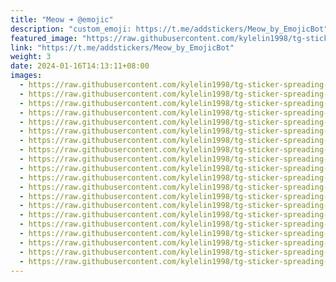 ```yaml
---
title: "Meow ➜ @emojic"
description: "custom_emoji: https://t.me/addstickers/Meow_by_EmojicBot"
featured_image: "https://raw.githubusercontent.com/kylelin1998/tg-sticker-spreading-worldwide-images/main/img/d627ef0f-d9d4-4f2d-8d88-06e0695bd5bf.jpg"
link: "https://t.me/addstickers/Meow_by_EmojicBot"
weight: 3
date: 2024-01-16T14:13:11+08:00
images:
  - https://raw.githubusercontent.com/kylelin1998/tg-sticker-spreading-worldwide-images/main/img/d627ef0f-d9d4-4f2d-8d88-06e0695bd5bf.jpg
  - https://raw.githubusercontent.com/kylelin1998/tg-sticker-spreading-worldwide-images/main/img/a52bf2a8-9bcd-431e-892e-969cd8a8a8de.jpg
  - https://raw.githubusercontent.com/kylelin1998/tg-sticker-spreading-worldwide-images/main/img/fbe49c7e-33ff-43d6-abe2-c100d59ad5fc.jpg
  - https://raw.githubusercontent.com/kylelin1998/tg-sticker-spreading-worldwide-images/main/img/01d016da-8bb5-46ee-8b96-e3b34dd12b59.jpg
  - https://raw.githubusercontent.com/kylelin1998/tg-sticker-spreading-worldwide-images/main/img/aaaa4b11-f98c-41b0-85a4-b393831bdaf7.jpg
  - https://raw.githubusercontent.com/kylelin1998/tg-sticker-spreading-worldwide-images/main/img/82a3e266-2add-4779-880b-9538de417620.jpg
  - https://raw.githubusercontent.com/kylelin1998/tg-sticker-spreading-worldwide-images/main/img/d33b3193-fdef-4e33-9b12-fd5895d5e2e6.jpg
  - https://raw.githubusercontent.com/kylelin1998/tg-sticker-spreading-worldwide-images/main/img/de46cd19-df7b-4d8f-9178-147f90c642dc.jpg
  - https://raw.githubusercontent.com/kylelin1998/tg-sticker-spreading-worldwide-images/main/img/bf3d1a45-f8d7-4609-88f9-f77b4c7e542c.jpg
  - https://raw.githubusercontent.com/kylelin1998/tg-sticker-spreading-worldwide-images/main/img/89187a4b-34c2-4a33-9c5d-32ae43526f35.jpg
  - https://raw.githubusercontent.com/kylelin1998/tg-sticker-spreading-worldwide-images/main/img/fd944146-1b8c-4278-bc87-3a1f81e89eaa.jpg
  - https://raw.githubusercontent.com/kylelin1998/tg-sticker-spreading-worldwide-images/main/img/8559005b-c555-4b44-805a-f1158c32a57f.jpg
  - https://raw.githubusercontent.com/kylelin1998/tg-sticker-spreading-worldwide-images/main/img/5c14fdd0-1c47-4e2f-9f5d-d03f0f00b4d2.jpg
  - https://raw.githubusercontent.com/kylelin1998/tg-sticker-spreading-worldwide-images/main/img/3577311e-03a3-4bc6-af96-2d9214bd87c8.jpg
  - https://raw.githubusercontent.com/kylelin1998/tg-sticker-spreading-worldwide-images/main/img/f3efd3ab-6102-41b3-84be-a519098aa24b.jpg
  - https://raw.githubusercontent.com/kylelin1998/tg-sticker-spreading-worldwide-images/main/img/fcb8b3fe-2a72-43b1-b4b8-8b8aedd9e1da.jpg
  - https://raw.githubusercontent.com/kylelin1998/tg-sticker-spreading-worldwide-images/main/img/cf547548-18ce-4f40-a758-16e48fc88edc.jpg
  - https://raw.githubusercontent.com/kylelin1998/tg-sticker-spreading-worldwide-images/main/img/7e437454-bc23-48e8-a62e-096c95eaec51.jpg
  - https://raw.githubusercontent.com/kylelin1998/tg-sticker-spreading-worldwide-images/main/img/65df21f9-ac9d-463a-aef4-fe6c3faca38d.jpg
  - https://raw.githubusercontent.com/kylelin1998/tg-sticker-spreading-worldwide-images/main/img/aeb90592-f216-4d9e-9e08-a69e2b8c1d18.jpg
---
```


